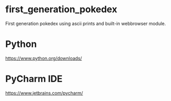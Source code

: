 # first_generation_pokedex
First generation pokedex using ascii prints and built-in webbrowser module.
# Python
https://www.python.org/downloads/
# PyCharm IDE
https://www.jetbrains.com/pycharm/
